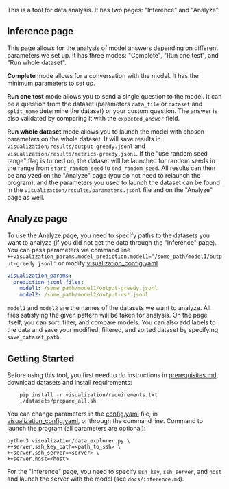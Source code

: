This is a tool for data analysis. It has two pages: "Inference" and "Analyze".
## Inference page
This page allows for the analysis of model answers depending on different parameters we set up. It has three modes: "Complete", "Run one test", and "Run whole dataset".

**Complete** mode allows for a conversation with the model. It has the minimum parameters to set up.

**Run one test** mode allows you to send a single question to the model. It can be a question from the dataset (parameters `data_file` or `dataset` and `split_name` determine the dataset) or your custom question. The answer is also validated by comparing it with the `expected_answer` field.

**Run whole dataset** mode allows you to launch the model with chosen parameters on the whole dataset. It will save results in `visualization/results/output-greedy.jsonl` and `visualization/results/metrics-greedy.jsonl`. If the "use random seed range" flag is turned on, the dataset will be launched for random seeds in the range from `start_random_seed` to `end_random_seed`. All results can then be analyzed on the "Analyze" page (you do not need to relaunch the program), and the parameters you used to launch the dataset can be found in the `visualization/results/parameters.jsonl` file and on the "Analyze" page as well.

## Analyze page
To use the Analyze page, you need to specify paths to the datasets you want to analyze (if you did not get the data through the "Inference" page). You can pass parameters via command line  `++visualization_params.model_prediction.model1='/some_path/model1/output-greedy.jsonl'` or modify [visualization_config.yaml](/visualization/settings/visualization_config.yaml)
```yaml
visualization_params:
  prediction_jsonl_files:
    model1: /some_path/model1/output-greedy.jsonl
    model2: /some_path/model2/output-rs*.jsonl
```
`model1` and `model2` are the names of the datasets we want to analyze. All files satisfying the given pattern will be taken for analysis.
On the page itself, you can sort, filter, and compare models. You can also add labels to the data and save your modified, filtered, and sorted dataset by specifying `save_dataset_path`.

## Getting Started
Before using this tool, you first need to do instructions in [prerequisites.md](/docs/prerequisites.md), download datasets and install requirements:
```
    pip install -r visualization/requirements.txt
    ./datasets/prepare_all.sh
```

You can change parameters in the [config.yaml](/visualization/settings/config.yaml) file, in [visualization_config.yaml](/visualization/settings/visualization_config.yaml), or through the command line.
Command to launch the program (all parameters are optional):
```
python3 visualization/data_explorer.py \
++server.ssh_key_path=<path_to_ssh> \
++server.ssh_server=<server> \
++server.host=<host>
```
For the "Inference" page, you need to specify `ssh_key`, `ssh_server`, and `host` and launch the server with the model (see `docs/inference.md`).
